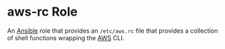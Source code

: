 aws-rc Role
===========

An [Ansible] role that provides an `/etc/aws.rc` file that provides a
collection of shell functions wrapping the [AWS] CLI.

[Ansible]: https://www.ansible.com/
[AWS]: https://aws.amazon.com/
